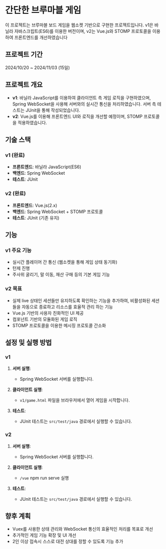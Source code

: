 # 간단한 브루마블 게임

이 프로젝트는 브루마블 보드 게임을 웹소켓 기반으로 구현한 프로젝트입니다. 
v1은 바닐라 자바스크립트(ES6)를 이용한 버전이며, 
v2는 Vue.js와 STOMP 프로토콜을 이용하여 프론트엔드를 개선하였습니다

## 프로젝트 기간
   2024/10/20 ~ 2024/11/03 (15일)

## 프로젝트 개요

- **v1**: 바닐라 JavaScript를 이용하여 클라이언트 측 게임 로직을 구현하였으며, Spring WebSocket을 사용해 서버와의 실시간 통신을 처리하였습니다. 서버 측 테스트는 JUnit을 통해 작성되었습니다.
- **v2**: Vue.js를 이용해 프론트엔드 UI와 로직을 개선할 예정이며, STOMP 프로토콜을 적용하였습니다.

## 기술 스택

### v1 (완료)
- **프론트엔드**: 바닐라 JavaScript(ES6)
- **백엔드**: Spring WebSocket
- **테스트**: JUnit

### v2 (완료)
- **프론트엔드**: Vue.js(2.x)
- **백엔드**: Spring WebSocket + STOMP 프로토콜
- **테스트**: JUnit (기존 유지)

## 기능

### v1 주요 기능
- 실시간 플레이어 간 통신 (웹소켓을 통해 게임 상태 동기화)
- 턴제 진행
- 주사위 굴리기, 말 이동, 재산 구매 등의 기본 게임 기능

### v2 목표
- 실제 live 상태인 세션들만 유지하도록 확인하는 기능을 추가하여, 
  비활성화된 세션들을 자동으로 종료하고 리소스를 효율적 관리 하는 기능
- Vue.js 기반의 사용자 친화적인 UI 제공
- 컴포넌트 기반의 모듈화된 게임 로직
- STOMP 프로토콜을 이용한 메시징 프로토콜 간소화

## 설정 및 실행 방법

### v1
1. **서버 실행**:
    - Spring WebSocket 서버를 실행합니다.

2. **클라이언트 실행**:
    - `v1/game.html` 파일을 브라우저에서 열어 게임을 시작합니다.

3. **테스트**:
    - JUnit 테스트는 `src/test/java` 경로에서 실행할 수 있습니다.

### v2
1. **서버 실행**:
   - Spring WebSocket 서버를 실행합니다.

2. **클라이언트 실행**:
   - `/vue` npm run serve 실행

3. **테스트**:
   - JUnit 테스트는 `src/test/java` 경로에서 실행할 수 있습니다.

## 향후 계획
- Vuex를 사용한 상태 관리와 WebSocket 통신의 효율적인 처리를 목표로 개선
- 추가적인 게임 기능 확장 및 UI 개선
- 2인 이상 접속시 스스로 대전 상대를 정할 수 있도록 기능 추가